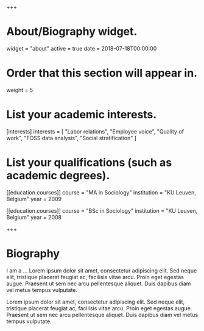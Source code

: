 +++
# About/Biography widget.
widget = "about"
active = true
date = 2018-07-18T00:00:00

# Order that this section will appear in.
weight = 5

# List your academic interests.
[interests]
  interests = [
    "Labor relations",
	"Employee voice",
	"Quality of work",
    "FOSS data analysis",
    "Social stratification"
  ]

# List your qualifications (such as academic degrees).
[[education.courses]]
  course = "MA in Sociology"
  institution = "KU Leuven, Belgium"
  year = 2009

[[education.courses]]
  course = "BSc  in Sociology"
  institution = "KU Leuven, Belgium"
  year = 2008
 
+++

# Biography

I am a ... Lorem ipsum dolor sit amet, consectetur adipiscing elit. Sed neque elit, tristique placerat feugiat ac, facilisis vitae arcu. Proin eget egestas augue. Praesent ut sem nec arcu pellentesque aliquet. Duis dapibus diam vel metus tempus vulputate. 

Lorem ipsum dolor sit amet, consectetur adipiscing elit. Sed neque elit, tristique placerat feugiat ac, facilisis vitae arcu. Proin eget egestas augue. Praesent ut sem nec arcu pellentesque aliquet. Duis dapibus diam vel metus tempus vulputate. 
